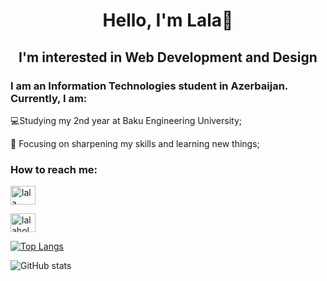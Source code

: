 <h1  align="center">Hello, I'm Lala👋</h1> 
<h2  align="center">I'm interested in Web Development and Design</h2>


<h3 align="left">I am an Information Technologies student in Azerbaijan. Currently, I am:</h3>
<p>💻Studying my 2nd year at Baku Engineering University;</p>
<p>🎯 Focusing on sharpening my skills and learning new things;</p>


<h3 align="left">How to reach me:</h3>
<a href="https://linkedin.com/in/lala alimova" target="blank"><img align="center" src="https://raw.githubusercontent.com/rahuldkjain/github-profile-readme-generator/master/src/images/icons/Social/linked-in-alt.svg" alt="lala alimova" height="30" width="40" /></a>

<a href="https://www.hackerrank.com/lalaholmesart00" target="blank"><img align="center" src="https://raw.githubusercontent.com/rahuldkjain/github-profile-readme-generator/master/src/images/icons/Social/hackerrank.svg" alt="lalaholmesart00" height="30" width="40" /></a>
</p>





[![Top Langs](https://github-readme-stats.vercel.app/api/top-langs/?username=lalaholmesss)](https://github.com/anuraghazra/github-readme-stats)

![GitHub stats](https://github-readme-stats.vercel.app/api?username=lalaholmesss&show_icons=true)  

